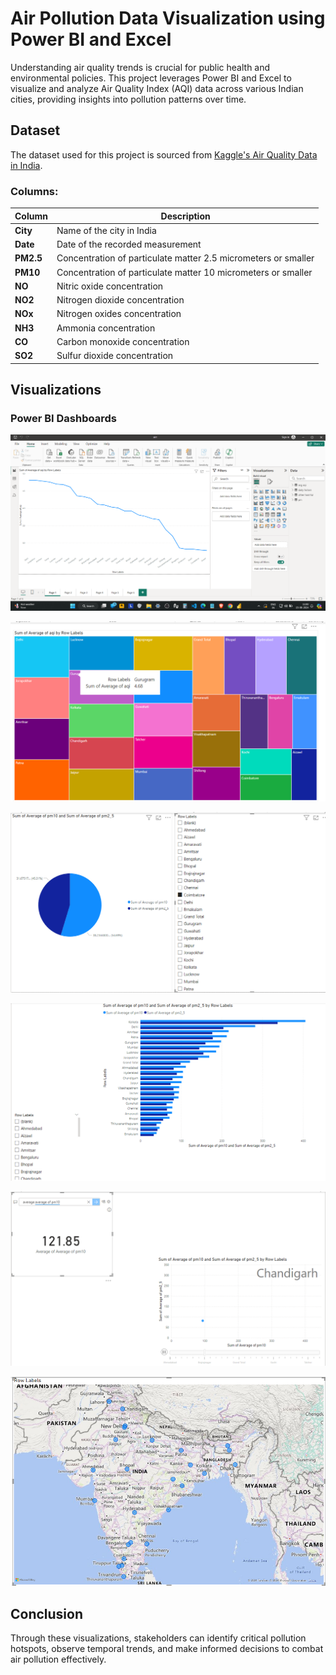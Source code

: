 # Air Pollution Data Visualization using Power BI and Excel

Understanding air quality trends is crucial for public health and environmental policies. This project leverages Power BI and Excel to visualize and analyze Air Quality Index (AQI) data across various Indian cities, providing insights into pollution patterns over time.

## Dataset

The dataset used for this project is sourced from [Kaggle's Air Quality Data in India](https://www.kaggle.com/datasets/rohanrao/air-quality-data-in-india).

### Columns:

| Column | Description |
| --- | --- |
| **City** | Name of the city in India |
| **Date** | Date of the recorded measurement |
| **PM2.5** | Concentration of particulate matter 2.5 micrometers or smaller |
| **PM10** | Concentration of particulate matter 10 micrometers or smaller |
| **NO** | Nitric oxide concentration |
| **NO2** | Nitrogen dioxide concentration |
| **NOx** | Nitrogen oxides concentration |
| **NH3** | Ammonia concentration |
| **CO** | Carbon monoxide concentration |
| **SO2** | Sulfur dioxide concentration |

## Visualizations

### Power BI Dashboards

![Dashboard 1](bi_images/Screenshot%202024-08-15%20110056.png)

![Dashboard 2](bi_images/Screenshot%202024-08-15%20110111.png)

![Dashboard 3](bi_images/Screenshot%202024-08-15%20110126.png)

![Dashboard 4](bi_images/Screenshot%202024-08-15%20110134.png)

![Dashboard 5](bi_images/Screenshot%202024-08-15%20110153.png)

![Dashboard 6](bi_images/Screenshot%202024-08-15%20110206.png)

## Conclusion

Through these visualizations, stakeholders can identify critical pollution hotspots, observe temporal trends, and make informed decisions to combat air pollution effectively.
